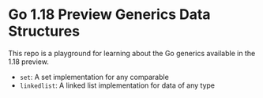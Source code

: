 # Go 1.18 Preview Generics Data Structures

This repo is a playground for learning about the Go generics available in the 1.18 preview.

- `set`: A set implementation for any comparable
- `linkedlist`: A linked list implementation for data of any type